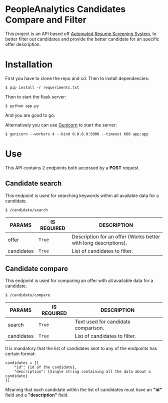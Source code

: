 # PeopleAnalytics Candidates Compare and Filter

This project is an API based off [Automated Resume Screening System](https://github.com/JAIJANYANI/Automated-Resume-Screening-System), to better filter out candidates and provide the better candidate for an specific offer description.


# Installation
First you have to clone the repo and cd.
Then to install dependencies:

	$ pip install -r requeriments.txt

Then to start the flask server:

	$ python app.py

And you are good to go.

Alternatively you can use [Gunicorn](https://pypi.org/project/gunicorn/) to start the server:

	$ gunicorn --workers 4 --bind 0.0.0.0:5000 --timeout 600 app:app

# Use

This API contains 2 endpoints both accessed by a **POST** request.

## Candidate search

This endpoint is used for searching keywords within all available data for a candidate.

	$ /candidate/search

|PARAMS		|IS REQUIRED	|DESCRIPTION                   			   		|
|---------------|---------------|---------------------------------------------------------------|
|offer		|`True`		|Description for an offer (Works better with long descriptions).|
|candidates	|`True`		|List of candidates to filter.          			|


## Candidate compare
This endpoint is used for comparing an offer with all available data for a candidate.

	$ /candidate/compare

|PARAMS		|IS REQUIRED	|DESCRIPTION                   			   		|
|---------------|---------------|---------------------------------------------------------------|
|search		|`True`		|Text used for candidate comparison.				|
|candidates	|`True`		|List of candidates to filter.          			|

It is mandatory that the list of candidates sent to any of the endpoints has certain format:

```
candidates = [{
	"id": {id of the candidate},
	"description": {Single string containing all the data about a candidate}
}]
```

Meaning that each candidate within the list of candidates must have an **"id"** field and a **"description"** field.
